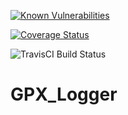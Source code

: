 
[![Known Vulnerabilities](https://snyk.io//test/github/RogerioDoCarmo/GPX_Logger/badge.svg?targetFile=app/build.gradle)](https://snyk.io//test/github/RogerioDoCarmo/GPX_Logger?targetFile=app/build.gradle)

[![Coverage Status](https://coveralls.io/repos/github/RogerioDoCarmo/GPX_Logger/badge.svg?branch=master)](https://coveralls.io/github/RogerioDoCarmo/GPX_Logger?branch=master)

![TravisCI Build Status](https://travis-ci.org/RogerioDoCarmo/GPX_Logger.svg?branch=master)

# GPX_Logger

